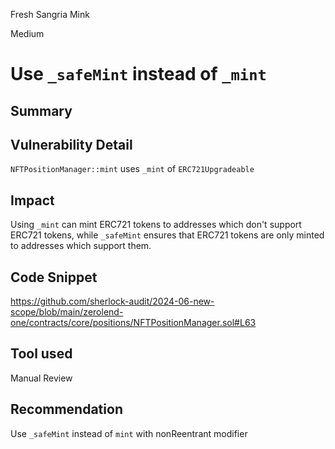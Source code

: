 Fresh Sangria Mink

Medium

# Use `_safeMint` instead of `_mint`

## Summary

## Vulnerability Detail
`NFTPositionManager::mint` uses `_mint` of `ERC721Upgradeable` 
## Impact
Using `_mint` can mint ERC721 tokens to addresses which don't support ERC721 tokens, while `_safeMint` ensures that ERC721 tokens are only minted to addresses which support them.
## Code Snippet
https://github.com/sherlock-audit/2024-06-new-scope/blob/main/zerolend-one/contracts/core/positions/NFTPositionManager.sol#L63
## Tool used

Manual Review

## Recommendation
Use `_safeMint` instead of `mint` with nonReentrant modifier